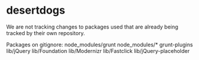 desertdogs
==========
We are not tracking changes to packages used that are already being tracked by their own repository.

Packages on gitignore:
node_modules/grunt
node_modules/* grunt-plugins
lib/jQuery
lib/Foundation
lib/Modernizr
lib/Fastclick
lib/jQuery-placeholder
